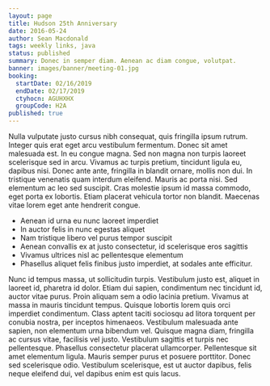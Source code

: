 ```yaml
---
layout: page
title: Hudson 25th Anniversary
date: 2016-05-24
author: Sean Macdonald
tags: weekly links, java
status: published
summary: Donec in semper diam. Aenean ac diam congue, volutpat.
banner: images/banner/meeting-01.jpg
booking:
  startDate: 02/16/2019
  endDate: 02/17/2019
  ctyhocn: AGUHXHX
  groupCode: H2A
published: true
---
```

Nulla vulputate justo cursus nibh consequat, quis fringilla ipsum rutrum. Integer quis erat eget arcu vestibulum fermentum. Donec sit amet malesuada est. In eu congue magna. Sed non magna non turpis laoreet scelerisque sed in arcu. Vivamus ac turpis pretium, tincidunt ligula eu, dapibus nisi. Donec ante ante, fringilla in blandit ornare, mollis non dui. In tristique venenatis quam interdum eleifend. Mauris ac porta nisi. Sed elementum ac leo sed suscipit. Cras molestie ipsum id massa commodo, eget porta ex lobortis. Etiam placerat vehicula tortor non blandit. Maecenas vitae lorem eget ante hendrerit congue.

* Aenean id urna eu nunc laoreet imperdiet
* In auctor felis in nunc egestas aliquet
* Nam tristique libero vel purus tempor suscipit
* Aenean convallis ex at justo consectetur, id scelerisque eros sagittis
* Vivamus ultrices nisl ac pellentesque elementum
* Phasellus aliquet felis finibus justo imperdiet, at sodales ante efficitur.

Nunc id tempus massa, ut sollicitudin turpis. Vestibulum justo est, aliquet in laoreet id, pharetra id dolor. Etiam dui sapien, condimentum nec tincidunt id, auctor vitae purus. Proin aliquam sem a odio lacinia pretium. Vivamus at massa in mauris tincidunt tempus. Quisque lobortis lorem quis orci imperdiet condimentum. Class aptent taciti sociosqu ad litora torquent per conubia nostra, per inceptos himenaeos. Vestibulum malesuada ante sapien, non elementum urna bibendum vel. Quisque magna diam, fringilla ac cursus vitae, facilisis vel justo. Vestibulum sagittis et turpis nec pellentesque. Phasellus consectetur placerat ullamcorper. Pellentesque sit amet elementum ligula. Mauris semper purus et posuere porttitor. Donec sed scelerisque odio. Vestibulum scelerisque, est ut auctor dapibus, felis neque eleifend dui, vel dapibus enim est quis lacus.
